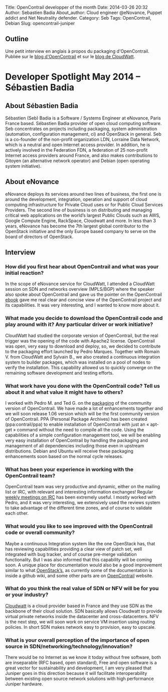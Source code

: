 Title: OpenContrail developper of the month
Date: 2014-03-26 20:32
Author: Sebastien Badia
About_author: Cloud engineer @eNovance, Puppet addict and Net Neutrality defender.
Category: Seb
Tags: OpenContrail, Debian
Slug: opencontrail-juniper

## Outline

Une petit interview en anglais à propos du packaging d'OpenContrail. Publiée sur le [blog d'OpenContrail](http://opencontrail.org/developer-spotlight/developer_spotlight_may_2014/) et sur le [blog de CloudWatt](http://blog.cloudwatt.com/fr/opencontrail/2014/05/12/sebastien-Badia-opencontrail-developer-of-the-month.html).

# Developer Spotlight May 2014 – Sébastien Badia

## About Sébastien Badia

Sébastien (Seb) Badia is a Software / Systems Engineer at eNovance, Paris France based. Sébastien Badia provider of open cloud computing software. Seb concentrates on projects including packaging, system administration (automation, configuration management, ci) and OpenStack in general. Seb is a co-founder of the non-profit organization LDN, Lorraine Data Network, which is a neutral and open Internet access provider. In addition, he is actively involved in the Federation FDN, a federation of 25 non-profit Internet access providers around France, and also makes contributions to Gitoyen (an alternative network operator) and Debian (open operating system initiative).

## About eNovance

eNovance deploys its services around two lines of business, the first one is around the development, integration, operation and support of cloud computing infrastructure for Private Cloud uses or for Public Cloud Services Providers. The second line of business is on distributing and managing critical web applications on the world’s largest Public Clouds such as AWS, Google Compute Engine, RackSpace, Cloudwatt and more. In less than 3 years, eNovance has become the 7th largest global contributor to the OpenStack initiative and the only Europe based company to serve on the board of directors of OpenStack.

## Interview

### How did you first hear about OpenContrail and what was your initial reaction?

In the scope of eNovance service for CloudWatt, I attended a CloudWatt session on SDN and networks overview (MPLS/BGP) where the speaker also spoke about OpenContrail and gave us the pointer on the OpenContrail [ebook](http://opencontrail.org/ebook/) gave me real clear and concise view of the OpenContrail project and its capabilities. It was very interesting, and I wanted to know more about it.

### What made you decide to download the OpenContrail code and play around with it? Any particular driver or work initiative?

CloudWatt had studied the corporate version of OpenContrail, but the real trigger was the opening of the code with Apache2 license. OpenContrail was open, very easy to download and deploy, so, we decided to contribute to the packaging effort launched by Pedro Marques. Together with Romain V. from CloudWatt and Sylvain B., we also created a continuous integration system to builder packages, which was installed on a pool of nodes to verify the installation. This capability allowed us to quickly converge on the remaining software development and testing efforts.

### What work have you done with the OpenContrail code?  Tell us about it and what value it might have to others?

I worked with Pedro M. and Ted G. on the [packaging](https://github.com/Juniper/contrail-packages/) of the community version of OpenContrail. We have made a lot of enhancements together and we will soon release 1.06 version which will be the first community version of OpenContrail.  PPA (Personal Package Archives) has been created (ppa:contrail/ppa) to enable installation of OpenContrail with just an « apt-get » command without the need to compile all the code. Using the capabilities of a simple configuration management tool, we will be enabling very easy installation of OpenContrail by handling the packaging and management of all dependencies including those even in upstream distributions. Debian and Ubuntu will receive these packaging enhancements soon based on the normal cycle releases.

### What has been your experience in working with the OpenContrail team?

OpenContrail team was very productive and dynamic, either on the mailing list or IRC, with relevant and interesting information exchanges! Regular [weekly meetings on IRC](http://opencontrail.org/opencontrail-weekly-meeting) has been extremely useful. I mostly worked with Pedro, and it was very interesting, we extensively used the reviews system to take advantage of the different time zones, and of course to validate each other.

### What would you like to see improved with the OpenContrail code or overall community?

Maybe a continuous Integration system like the one OpenStack has, that has reviewing capabilities providing a clear view of patch set, well integrated with bug tracker, and of course pre-merge validation functionality. But I was also informed that this capability will be coming soon. A unique place for documentation would also be a good improvement similar to what [OpenStack’s](http://docs.openstack.org), as currently some of the documentation is inside a github wiki, and some other parts are on [OpenContrail](http://www.opencontrail.org) website.

### What do you think the real value of SDN or NFV will be for you or your industry?

[Cloudwatt](http://cloudwatt.com) is a cloud provider based in France and they use SDN as the backbone of their cloud solution. SDN basically allows Cloudwatt to provide virtual private networks inside the datacenter and cross-datacenters. NFV is the next step, we will soon work on service VM insertion using routing policies. In short SDN makes network easy to provision, easy to upscale.

### What is your overall perception of the importance of open source in SDN/networking/technology/innovation?

There would be no Internet as we know it today without free software, both are inseparable (RFC based, open standard), Free and open software is a great vector for sustainability and development, I am very pleased that Juniper goes in this direction because it will facilitate interoperability between existing open source network solutions with high performance Juniper hardware.
